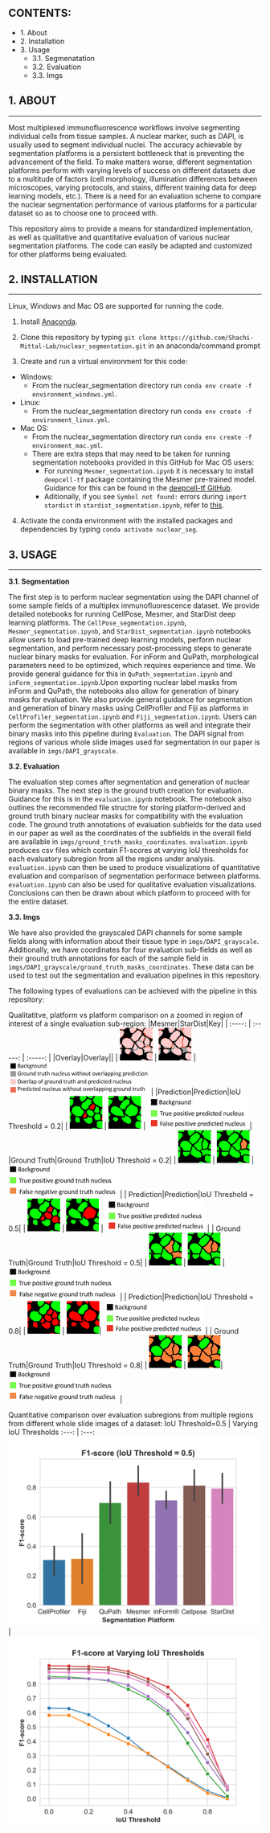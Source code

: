## CONTENTS: ##

* 1\. About
* 2\. Installation
* 3\. Usage
    * 3.1\. Segmenatation
    * 3.2\. Evaluation
    * 3.3\. Imgs


## 1. ABOUT ##
- - - -
Most multiplexed immunofluorescence workflows involve segmenting individual cells from tissue samples. A nuclear marker, such as DAPI, is usually used to segment individual nuclei. The accuracy achievable by segmentation platforms is a persistent bottleneck that is preventing the advancement of the field. To make matters worse, different segmentation platforms perform with varying levels of success on different datasets due to a multitude of factors (cell morphology, illumination differences between microscopes, varying protocols, and stains, different training data for deep learning models, etc.). There is a need for an evaluation scheme to compare the nuclear segmentation performance of various platforms for a particular dataset so as to choose one to proceed with.

This repository aims to provide a means for standardized implementation, as well as qualitative and quantitative evaluation of various nuclear segmentation platforms. The code can easily be adapted and customized for other platforms being evaluated.


## 2. INSTALLATION ##
- - - - 
Linux, Windows and Mac OS are supported for running the code. 

1. Install [Anaconda](https://www.anaconda.com/).

2. Clone this repository by typing `git clone https://github.com/Shachi-Mittal-Lab/nuclear_segmentation.git` in an anaconda/command prompt
   
3. Create and run a virtual environment for this code:
- Windows:
    - From the nuclear_segmentation directory run `conda env create -f environment_windows.yml`.
- Linux:
    - From the nuclear_segmentation directory run `conda env create -f environment_linux.yml`.
- Mac OS:
    - From the nuclear_segmentation directory run `conda env create -f environment_mac.yml`.
    - There are extra steps that may need to be taken for running segmentation notebooks provided in this GitHub for Mac OS users:
        - For running `Mesmer_segmentation.ipynb` it is necessary to install `deepcell-tf` package containing the Mesmer pre-trained model. Guidance for this can be found in the [deepcell-tf GitHub](https://github.com/vanvalenlab/deepcell-tf/tree/master). 
        - Aditionally, if you see `Symbol not found:` errors during `import stardist` in `stardist_segmentation.ipynb`, refer to [this](https://github.com/stardist/stardist/issues/19#issuecomment-535610758).

4. Activate the conda environment with the installed packages and dependencies by typing `conda activate nuclear_seg`.

## 3. USAGE ##
- - - - 
<b>3.1. Segmentation</b>

The first step is to perform nuclear segmentation using the DAPI channel of some sample fields of a multiplex immunofluorescence dataset. We provide detailed notebooks for running CellPose, Mesmer, and StarDist deep learning platforms. The `CellPose_segmentation.ipynb`, `Mesmer_segmentation.ipynb`, and `StarDist_segmentation.ipynb` notebooks allow users to load pre-trained deep learning models, perform nuclear segmentation, and perform necessary post-processing steps to generate nuclear binary masks for evaluation. For inForm and QuPath, morphological parameters need to be optimized, which requires experience and time. We provide general guidance for this in `QuPath_segmentation.ipynb` and `inForm_segmentation.ipynb`.Upon exporting nuclear label masks from inForm and QuPath, the notebooks also allow for generation of binary masks for evaluation. We also provide general guidance for segmentation and generation of binary masks using CellProfiler and Fiji as platforms in `CellProfiler_segmentation.ipynb` and `Fiji_segmentation.ipynb`. Users can perform the segmentation with other platforms as well and integrate their binary masks into this pipeline during `Evaluation`. The DAPI signal from regions of various whole slide images used for segmentation in our paper is available in `imgs/DAPI_grayscale`.

<b>3.2. Evaluation</b>

The evaluation step comes after segmentation and generation of nuclear binary masks. The next step is the ground truth creation for evaluation. Guidance for this is in the `evaluation.ipynb` notebook. The notebook also outlines the recommended file structre for storing platform-derived and ground truth binary nuclear masks for compatibility with the evaluation code. The ground truth annotations of evaluation subfields for the data used in our paper as well as the coordinates of the subfields in the overall field are available in `imgs/ground_truth_masks_coordinates`. `evaluation.ipynb` produces csv files which contain F1-scores at varying IoU thresholds for each evaluatory subregion from all the regions under analysis. `evaluation.ipynb` can then be used to produce visualizations of quantitative evaluation and comparison of segmentation performace between platforms. `evaluation.ipynb` can also be used for qualitative evaluation visualizations. Conclusions can then be drawn about which platform to proceed with for the entire dataset.

<b>3.3. Imgs</b>

We have also provided the grayscaled DAPI channels for some sample fields along with information about their tissue type in `imgs/DAPI_grayscale`. Additionally, we have coordinates for four evaluation sub-fields as well as their ground truth annotations for each of the sample field in `imgs/DAPI_grayscale/ground_truth_masks_coordinates`. These data can be used to test out the segmentation and evaluation pipelines in this repository.


The following types of evaluations can be achieved with the pipeline in this repository:

Qualitatitve, platform vs platform comparison on a zoomed in region of interest of a single evaluation sub-region:
|Mesmer|StarDist|Key|
| :----: | :-----: | :-----: |
|Overlay|Overlay||
| ![Alt text](./imgs/README_figures/Mesmer_dense2_35_175_65_65.png) | ![Alt text](./imgs/README_figures/StarDist_dense2_35_175_65_65.png) | ![Alt text](./imgs/README_figures/overlay_key.png) |
|Prediction|Prediction|IoU Threshold = 0.2|
| ![Alt text](./imgs/README_figures/Bph2_Mesmer_dense2_pred_0.2_35_175_65_65.png) | ![Alt text](./imgs/README_figures/Bph2_StarDist_dense2_pred_0.2_35_175_65_65.png) | ![Alt text](./imgs/README_figures/pred_key.png) |
|Ground Truth|Ground Truth|IoU Threshold = 0.2|
| ![Alt text](./imgs/README_figures/Bph2_Mesmer_dense2_grtr_0.2_35_175_65_65.png) | ![Alt text](./imgs/README_figures/Bph2_StarDist_dense2_grtr_0.2_35_175_65_65.png) | ![Alt text](./imgs/README_figures/grtr_key.png) |
| Prediction|Prediction|IoU Threshold = 0.5|
| ![Alt text](./imgs/README_figures/Bph2_Mesmer_dense2_0.5_pred_35_175_65_65.png) | ![Alt text](./imgs/README_figures/Bph2_StarDist_dense2_0.5_pred_35_175_65_65.png) | ![Alt text](./imgs/README_figures/pred_key.png) |
| Ground Truth|Ground Truth|IoU Threshold = 0.5|
| ![Alt text](./imgs/README_figures/Bph2_Mesmer_dense2_0.5_grtr_35_175_65_65.png) | ![Alt text](./imgs/README_figures/Bph2_StarDist_dense2_0.5_grtr_35_175_65_65.png) | ![Alt text](./imgs/README_figures/grtr_key.png) |
| Prediction|Prediction|IoU Threshold = 0.8|
| ![Alt text](./imgs/README_figures/Bph2_Mesmer_dense2_pred_0.8_35_175_65_65.png) | ![Alt text](./imgs/README_figures/Bph2_StarDist_dense2_pred_0.8_35_175_65_65.png)| ![Alt text](./imgs/README_figures/pred_key.png) |
| Ground Truth|Ground Truth|IoU Threshold = 0.8|
| ![Alt text](./imgs/README_figures/Bph2_Mesmer_dense2_grtr_0.8_35_175_65_65.png) | ![Alt text](./imgs/README_figures/Bph2_StarDist_dense2_grtr_0.8_35_175_65_65.png)| ![Alt text](./imgs/README_figures/grtr_key.png) |



Quantitative comparison over evaluation subregions from multiple regions from different whole slide images of a dataset:
IoU Threshold=0.5 | Varying IoU Thresholds
:---: | :---:
![Alt text](./imgs/README_figures/halfIoU.png) | ![Alt text](./imgs/README_figures//multipleIoU.png)
